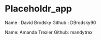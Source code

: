 Placeholdr_app
==============

Name : David Brodsky
Github : DBrodsky90

Name: Amanda Trexler
Github: mandytrex